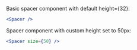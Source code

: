 Basic spacer component with default height={32}:

```jsx
<Spacer />
```

Spacer component with custom height set to 50px:

```jsx
<Spacer size={50} />
```
